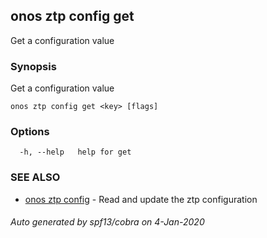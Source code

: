 ## onos ztp config get

Get a configuration value

### Synopsis

Get a configuration value

```
onos ztp config get <key> [flags]
```

### Options

```
  -h, --help   help for get
```

### SEE ALSO

* [onos ztp config](onos_ztp_config.md)	 - Read and update the ztp configuration

###### Auto generated by spf13/cobra on 4-Jan-2020
